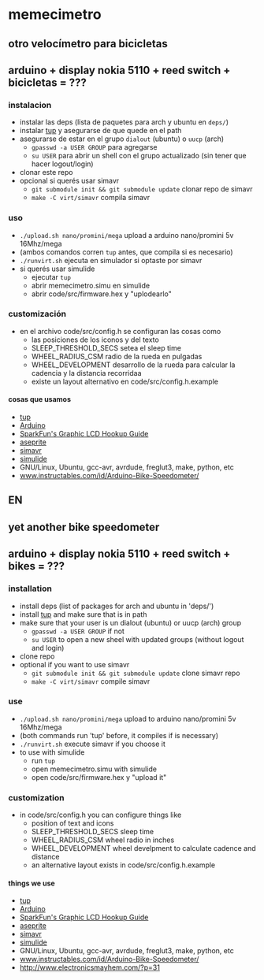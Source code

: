 # memecimetro

## otro velocímetro para bicicletas
## arduino + display nokia 5110 + reed switch + bicicletas = ???

### instalacion
- instalar las deps (lista de paquetes para arch y ubuntu en `deps/`)
- instalar [tup](http://gittup.org/tup/) y asegurarse de que quede en el path
- asegurarse de estar en el grupo `dialout` (ubuntu) o `uucp` (arch)
  - `gpasswd -a USER GROUP` para agregarse
  - `su USER` para abrir un shell con el grupo actualizado (sin tener que hacer logout/login)
- clonar este repo
- opcional si querés usar simavr
  - `git submodule init && git submodule update` clonar repo de simavr
  - `make -C virt/simavr` compila simavr

### uso
- `./upload.sh nano/promini/mega` upload a arduino nano/promini 5v 16Mhz/mega
- (ambos comandos corren `tup` antes, que compila si es necesario)
- `./runvirt.sh` ejecuta en simulador si optaste por simavr
- si querés usar simulide
  - ejecutar `tup`
  - abrir memecimetro.simu en simulide
  - abrir code/src/firmware.hex y "uplodearlo"

### customización
- en el archivo code/src/config.h se configuran las cosas como
	- las posiciones de los iconos y del texto
	- SLEEP_THRESHOLD_SECS setea el sleep time
	- WHEEL_RADIUS_CSM radio de la rueda en pulgadas
	- WHEEL_DEVELOPMENT desarrollo de la rueda para calcular la cadencia y la distancia recorridaa
	- existe un layout alternativo en code/src/config.h.example

#### cosas que usamos
- [tup](http://gittup.org/tup/)
- [Arduino](https://www.arduino.cc/)
- [SparkFun's Graphic LCD Hookup Guide](https://learn.sparkfun.com/tutorials/graphic-lcd-hookup-guide)
- [aseprite](https://github.com/aseprite/aseprite)
- [simavr](https://github.com/buserror/simavr)
- [simulide](https://simulide.blogspot.com/)
- GNU/Linux, Ubuntu, gcc-avr, avrdude, freglut3, make, python, etc
- www.instructables.com/id/Arduino-Bike-Speedometer/

## EN
## yet another bike speedometer
## arduino + display nokia 5110 + reed switch + bikes = ???

### installation
- install deps (list of packages for arch and ubuntu in 'deps/')
- install [tup](http://gittup.org/tup/) and make sure that is in path
- make sure that your user is un dialout (ubuntu) or uucp (arch) group
  - `gpasswd -a USER GROUP` if not
  - `su USER` to open a new sheel with updated groups (without logout and login)
- clone repo
- optional if you want to use simavr
  - `git submodule init && git submodule update` clone simavr repo
  - `make -C virt/simavr` compile simavr

### use
- `./upload.sh nano/promini/mega` upload to arduino nano/promini 5v 16Mhz/mega
- (both commands run 'tup' before, it compiles if is necessary)
- `./runvirt.sh` execute simavr if you choose it
- to use with simulide
  - run `tup`
  - open memecimetro.simu with simulide
  - open code/src/firmware.hex y "upload it"

### customization
- in code/src/config.h you can configure things like
  - position of text and icons
  - SLEEP_THRESHOLD_SECS sleep time
  - WHEEL_RADIUS_CSM wheel radio in inches
  - WHEEL_DEVELOPMENT wheel develpment to calculate cadence and distance
  - an alternative layout exists in code/src/config.h.example

#### things we use
- [tup](http://gittup.org/tup/)
- [Arduino](https://www.arduino.cc/)
- [SparkFun's Graphic LCD Hookup Guide](https://learn.sparkfun.com/tutorials/graphic-lcd-hookup-guide)
- [aseprite](https://github.com/aseprite/aseprite)
- [simavr](https://github.com/buserror/simavr)
- [simulide](https://simulide.blogspot.com/)
- GNU/Linux, Ubuntu, gcc-avr, avrdude, freglut3, make, python, etc
- www.instructables.com/id/Arduino-Bike-Speedometer/
- http://www.electronicsmayhem.com/?p=31
